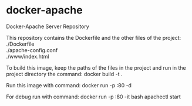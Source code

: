 # docker-apache
Docker-Apache Server Repository

This repository contains the Dockerfile and the other files of the project:
<br>./Dockerfile
<br>./apache-config.conf
<br>./www/index.html

To build this image, keep the paths of the files in the project and run in the project directory the command:
docker build -t <name-image> .

Run this image with command:
docker run -p <port-host>:80 -d <id-image>

For debug run with command:
docker run -p <port-host>:80 -it <id-image> bash
apachectl start
